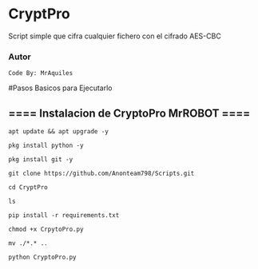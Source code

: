 # CryptPro
Script simple que cifra cualquier fichero con el cifrado AES-CBC

### Autor

    Code By: MrAquiles

#Pasos Basicos para Ejecutarlo

## =$=$=$=$ Instalacion de CryptoPro MrROBOT =$=$=$=$

    apt update && apt upgrade -y

    pkg install python -y

    pkg install git -y

    git clone https://github.com/Anonteam798/Scripts.git

    cd CryptPro

    ls 

    pip install -r requirements.txt

    chmod +x CrpytoPro.py

    mv ./*.* ..

    python CryptoPro.py
